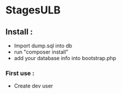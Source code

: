 # StagesULB

## Install :

- Import dump.sql into db
- run "composer install" 
- add your database info into bootstrap.php

### First use :
- Create dev user 
